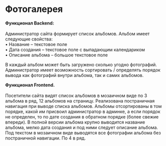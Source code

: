 <h1>Фотогалерея</h1>

<strong>Функционал Backend:</strong>
<br>
<br>
Администратор сайта формирует список альбомов. Альбом имеет следующие свойства: <br>
• Название – текстовое поле <br>
• Дата создания – текстовое поле с выпадающим календариком<br>
• Описание альбома – большое текстовое поле <br>

В каждый альбом может быть загружено сколько угодно фотографий. 
Администратор имеет возможность сортировать / определять порядок вывода как фотографий внутри альбома, так и самих альбомов.

<strong>Функционал Frontend.</strong>
<br>
<br>
Посетители сайта видят список альбомов в мозаичном виде по 3 альбома в ряд, 12 альбомов на страницу. Реализована постраничная навигация при выводе списка альбомов.
Альбомы отсортированы в том порядке, какой им присвоил администратор в админке, а если порядок не определен, то по дате создания в обратном порядке (более свежие впереди).
В полной версии альбома крупно выводится название альбома, мелко дата создания и под ними следует описание альбома.
Под текстом в мозаичном виде выводятся все фотографии альбома без постраничной навигации. По 4 в ряд. 
